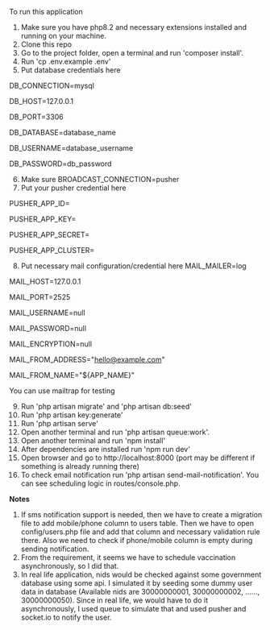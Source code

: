 To run this application

1) Make sure you have php8.2 and necessary extensions installed and running on your machine.
2) Clone this repo
3) Go to the project folder, open a terminal and run 'composer install'.
4) Run 'cp .env.example .env'
5) Put database credentials here

DB_CONNECTION=mysql

DB_HOST=127.0.0.1

DB_PORT=3306

DB_DATABASE=database_name

DB_USERNAME=database_username

DB_PASSWORD=db_password

6) Make sure BROADCAST_CONNECTION=pusher
7) Put your pusher credential here

PUSHER_APP_ID=

PUSHER_APP_KEY=

PUSHER_APP_SECRET=

PUSHER_APP_CLUSTER=

8) Put necessary mail configuration/credential here 
MAIL_MAILER=log

MAIL_HOST=127.0.0.1

MAIL_PORT=2525

MAIL_USERNAME=null

MAIL_PASSWORD=null

MAIL_ENCRYPTION=null

MAIL_FROM_ADDRESS="hello@example.com"

MAIL_FROM_NAME="${APP_NAME}"

You can use mailtrap for testing

9) Run 'php artisan migrate' and 'php artisan db:seed'
10) Run 'php artisan key:generate'
11) Run 'php artisan serve'
12) Open another terminal and run 'php artisan queue:work'.
12) Open another terminal and run 'npm install'
13) After dependencies are installed run 'npm run dev'
14) Open browser and go to http://localhost:8000 (port may be different if something is already running there)
15) To check email notification run 'php artisan send-mail-notification'. You can see scheduling logic in routes/console.php.

**Notes**
1) If sms notification support is needed, then we have to create a migration file to add mobile/phone column to users table. Then we have to open config/users.php file and add that column and necessary validation rule there. Also we need to check if phone/mobile column is empty during sending notification.
2) From the requirement, it seems we have to schedule vaccination asynchronously, so I did that.
3) In real life application, nids would be checked against some government database using some api. I simulated it by seeding some dummy user data in database (Available nids are 30000000001, 30000000002, ......, 30000000050). Since in real life, we would have to do it asynchronously, I used queue to simulate that and used pusher and socket.io to notify the user.
